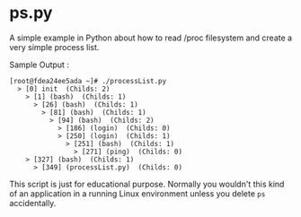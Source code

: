 # ps.py

A simple example in Python about how to read /proc filesystem and create a very simple process list.

Sample Output :
```
[root@fdea24ee5ada ~]# ./processList.py
  > [0] init  (Childs: 2)
    > [1] (bash)  (Childs: 1)
      > [26] (bash)  (Childs: 1)
        > [81] (bash)  (Childs: 1)
          > [94] (bash)  (Childs: 2)
            > [186] (login)  (Childs: 0)
            > [250] (login)  (Childs: 1)
              > [251] (bash)  (Childs: 1)
                > [271] (ping)  (Childs: 0)
    > [327] (bash)  (Childs: 1)
      > [349] (processList.py)  (Childs: 0)
```

This script is just for educational purpose. Normally you wouldn't this kind of an application in a running Linux environment unless you delete ```ps``` accidentally.
